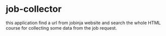 # job-collector
this application find a url from jobinja website and search the whole HTML course for collecting some data from the job request.
